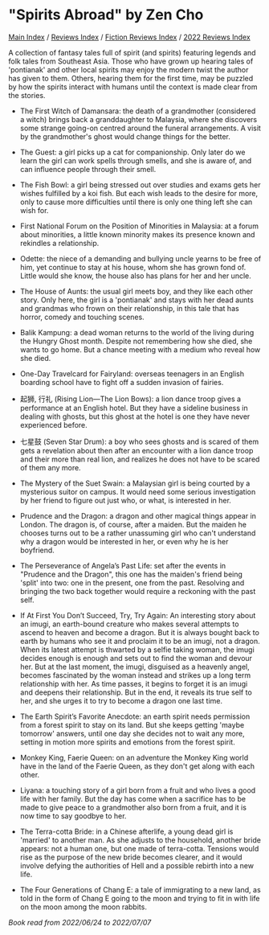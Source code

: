 # "Spirits Abroad" by Zen Cho

[Main Index](../../../README.md) / [Reviews Index](../../README.md) / [Fiction Reviews Index](../README.md) / [2022 Reviews Index](README.md)

A collection of fantasy tales full of spirit (and spirits) featuring legends and folk tales from Southeast Asia. Those who have grown up hearing tales of 'pontianak' and other local spirits may enjoy the modern twist the author has given to them. Others, hearing them for the first time, may be puzzled by how the spirits interact with humans until the context is made clear from the stories.

- The First Witch of Damansara: the death of a grandmother (considered a witch) brings back a granddaughter to Malaysia, where she discovers some strange going-on centred around the funeral arrangements. A visit by the grandmother's ghost would change things for the better.

- The Guest: a girl picks up a cat for companionship. Only later do we learn the girl can work spells through smells, and she is aware of, and can influence people through their smell.

- The Fish Bowl: a girl being stressed out over studies and exams gets her wishes fulfilled by a koi fish. But each wish leads to the desire for more, only to cause more difficulties until there is only one thing left she can wish for.

- First National Forum on the Position of Minorities in Malaysia: at a forum about minorities, a little known minority makes its presence known and rekindles a relationship.

- Odette: the niece of a demanding and bullying uncle yearns to be free of him, yet continue to stay at his house, whom she has grown fond of. Little would she know, the house also has plans for her and her uncle.

- The House of Aunts: the usual girl meets boy, and they like each other story. Only here, the girl is a 'pontianak' and stays with her dead aunts and grandmas who frown on their relationship, in this tale that has horror, comedy and touching scenes.

- Balik Kampung: a dead woman returns to the world of the living during the Hungry Ghost month. Despite not remembering how she died, she wants to go home. But a chance meeting with a medium who reveal how she died.

- One-Day Travelcard for Fairyland: overseas teenagers in an English boarding school have to fight off a sudden invasion of fairies.

- 起狮, 行礼 (Rising Lion—The Lion Bows): a lion dance troop gives a performance at an English hotel. But they have a sideline business in dealing with ghosts, but this ghost at the hotel is one they have never experienced before.

- 七星鼓 (Seven Star Drum): a boy who sees ghosts and is scared of them gets a revelation about then after an encounter with a lion dance troop and their more than real lion, and realizes he does not have to be scared of them any more.

- The Mystery of the Suet Swain: a Malaysian girl is being courted by a mysterious suitor on campus. It would need some serious investigation by her friend to figure out just who, or what, is interested in her.

- Prudence and the Dragon: a dragon and other magical things appear in London. The dragon is, of course, after a maiden. But the maiden he chooses turns out to be a rather unassuming girl who can't understand why a dragon would be interested in her, or even why he is her boyfriend.

- The Perseverance of Angela’s Past Life: set after the events in "Prudence and the Dragon", this one has the maiden's friend being 'split' into two: one in the present, one from the past. Resolving and bringing the two back together would require a reckoning with the past self.

- If At First You Don’t Succeed, Try, Try Again: An interesting story about an imugi, an earth-bound creature who makes several attempts to ascend to heaven and become a dragon. But it is always bought back to earth by humans who see it and proclaim it to be an imugi, not a dragon. When its latest attempt is thwarted by a selfie taking woman, the imugi decides enough is enough and sets out to find the woman and devour her. But at the last moment, the imugi, disguised as a heavenly angel, becomes fascinated by the woman instead and strikes up a long term relationship with her. As time passes, it begins to forget it is an imugi and deepens their relationship. But in the end, it reveals its true self to her, and she urges it to try to become a dragon one last time.

- The Earth Spirit’s Favorite Anecdote: an earth spirit needs permission from a forest spirit to stay on its land. But she keeps getting 'maybe tomorrow' answers, until one day she decides not to wait any more, setting in motion more spirits and emotions from the forest spirit.

- Monkey King, Faerie Queen: on an adventure the Monkey King world have in the land of the Faerie Queen, as they don't get along with each other.

- Liyana: a touching story of a girl born from a fruit and who lives a good life with her family. But the day has come when a sacrifice has to be made to give peace to a grandmother also born from a fruit, and it is now time to say goodbye to her.

- The Terra-cotta Bride: in a Chinese afterlife, a young dead girl is 'married' to another man. As she adjusts to the household, another bride appears: not a human one, but one made of terra-cotta. Tensions would rise as the purpose of the new bride becomes clearer, and it would involve defying the authorities of Hell and a possible rebirth into a new life.

- The Four Generations of Chang E: a tale of immigrating to a new land, as told in the form of Chang E going to the moon and trying to fit in with life on the moon among the moon rabbits. 

*Book read from 2022/06/24 to 2022/07/07*
